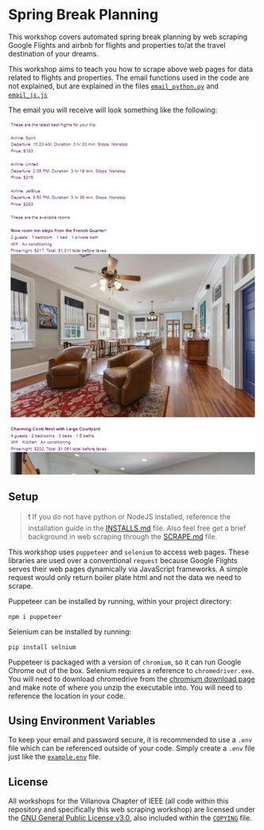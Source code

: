 # Spring Break Planning

This workshop covers automated spring break planning by web scraping Google
Flights and airbnb for flights and properties to/at the travel destination of
your dreams.

This workshop aims to teach you how to scrape above web pages for data related
to flights and properties. The email functions used in the code are not
explained, but are explained in the files [`email_python.py`](../email_python.py)
and [`email_js.js`](../email_js.js)

The email you will receive will look something like the following:

<div style="text-align:center;">
    <img src="../../Images/travel_email.png" width="500" />
</div>

## Setup

> :exclamation: If you do not have python or NodeJS installed, reference the
> installation guide in the [INSTALLS.md](../INSTALLS.md) file. Also feel free
> get a brief background in web scraping through the [SCRAPE.md](../SCRAPE.md)
> file.

This workshop uses `puppeteer` and `selenium` to access web pages. These
libraries are used over a conventional `request` because Google Flights serves
their web pages dynamically via JavaScript frameworks. A simple request would
only return boiler plate html and not the data we need to scrape.

Puppeteer can be installed by running, within your project directory:

```shell
npm i puppeteer
```

Selenium can be installed by running:

```shell
pip install selnium
```

Puppeteer is packaged with a version of `chromium`, so it can run Google Chrome
out of the box. Selenium requires a reference to `chromedriver.exe`. You will
need to download chromedrive from the [chromium download page](https://chromedriver.chromium.org/downloads)
and make note of where you unzip the executable into. You will need to reference
the location in your code.

## Using Environment Variables

To keep your email and password secure, it is recommended to use a `.env` file
which can be referenced outside of your code. Simply create a `.env` file just
like the [`example.env`](../example.env) file.

## License

All workshops for the Villanova Chapter of IEEE (all code within this
repository and specifically this web scraping workshop) are licensed under the
[GNU General Public License v3.0](https://www.gnu.org/licenses/lgpl-3.0.en.html), also included within the [`COPYING`](https://github.com/davisgriffin/IEEE_Workshops/blob/main/COPYING) file.
